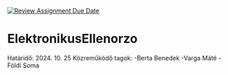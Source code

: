 [![Review Assignment Due Date](https://classroom.github.com/assets/deadline-readme-button-22041afd0340ce965d47ae6ef1cefeee28c7c493a6346c4f15d667ab976d596c.svg)](https://classroom.github.com/a/WneGiUjN)
# ElektronikusEllenorzo
Határidő: 2024. 10. 25
Közreműködő tagok:
-Berta Benedek
-Varga Máté
-Földi Soma
